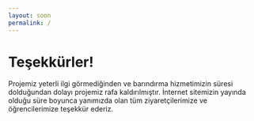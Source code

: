 ```yaml
---
layout: soon
permalink: /
---
```


# Teşekkürler!

Projemiz yeterli ilgi görmediğinden ve barındırma hizmetimizin süresi dolduğundan dolayı projemiz rafa kaldırılmıştır. İnternet sitemizin yayında olduğu süre boyunca yanımızda olan tüm ziyaretçilerimize ve öğrencilerimize teşekkür ederiz. 
